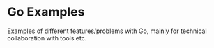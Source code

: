# Go Examples

Examples of different features/problems with Go, mainly for technical collaboration with tools etc.
